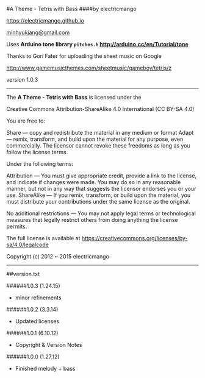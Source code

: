 #A Theme - Tetris with Bass
####by electricmango

<https://electricmango.github.io>

<minhyukjang@gmail.com>

Uses **Arduino tone library <code>pitches.h</code> <http://arduino.cc/en/Tutorial/tone>**

Thanks to Gori Fater for uploading the sheet music on Google

<http://www.gamemusicthemes.com/sheetmusic/gameboy/tetris/z>

version 1.0.3

---
The **A Theme - Tetris with Bass** is licensed under the

Creative Commons Attribution-ShareAlike 4.0 International (CC BY-SA 4.0)

You are free to:

Share — copy and redistribute the material in any medium or format
Adapt — remix, transform, and build upon the material
for any purpose, even commercially.
The licensor cannot revoke these freedoms as long as you follow the license terms.

Under the following terms:

Attribution — You must give appropriate credit, provide a link to the license, and indicate if changes were made. You may do so in any reasonable manner, but not in any way that suggests the licensor endorses you or your use.
ShareAlike — If you remix, transform, or build upon the material, you must distribute your contributions under the same license as the original.

No additional restrictions — You may not apply legal terms or technological measures that legally restrict others from doing anything the license permits.

The full license is available at <https://creativecommons.org/licenses/by-sa/4.0/legalcode>
  
Copyright (c) 2012 ~ 2015 electricmango

---
##version.txt

######1.0.3 (1.24.15)
* minor refinements

######1.0.2 (3.3.14)
* Updated licenses

######1.0.1 (6.10.12)
* Copyright & Version Notes
   
######1.0.0 (1.27.12)
* Finished melody + bass
